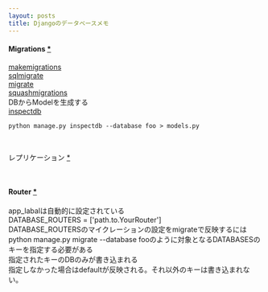 ```yaml
---
layout: posts
title: Djangoのデータベースメモ 
---
```

#### Migrations [*](https://docs.djangoproject.com/en/stable/topics/migrations/#module-django.db.migrations)
[makemigrations](https://docs.djangoproject.com/en/stable/ref/django-admin/#django-admin-makemigrations)      
[sqlmigrate](https://docs.djangoproject.com/en/stable/ref/django-admin/#django-admin-sqlmigrate)      
[migrate](https://docs.djangoproject.com/en/stable/ref/django-admin/#django-admin-migrate)      
[squashmigrations](https://docs.djangoproject.com/en/stable/ref/django-admin/#django-admin-squashmigrations)    
DBからModelを生成する    
[inspectdb](https://docs.djangoproject.com/en/stable/howto/legacy-databases/#auto-generate-the-models)   
```
python manage.py inspectdb --database foo > models.py
```
<br/>

レプリケーション [\*](https://docs.djangoproject.com/en/stable/topics/db/multi-db/)   

<br/>

#### Router [\*](https://docs.djangoproject.com/en/stable/topics/db/multi-db/#an-example)
app_labalは自動的に設定されている  
DATABASE_ROUTERS = ['path.to.YourRouter']  
DATABASE_ROUTERSのマイクレーションの設定をmigrateで反映するにはpython manage.py migrate --database fooのように対象となるDATABASESのキーを指定する必要がある  
指定されたキーのDBのみが書き込まれる  
指定しなかった場合はdefaultが反映される。それ以外のキーは書き込まれない。  


